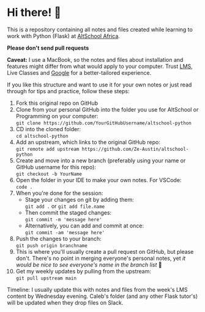 # Hi there! :new_moon_with_face:

This is a repository containing all notes and files created while learning to work with Python (Flask) at [AltSchool Africa](https://altschoolafrica.com/schools/engineering).

**Please don't send pull requests**

**Caveat:** I use a MacBook, so the notes and files about installation and features might differ from what would apply to your computer. Trust [LMS](https://thealtschool.com/courses/backend-engineering-second-semesterpython), Live Classes and [Google](https://google.com) for a better-tailored experience.

If you like this structure and want to use it for your own notes or just read through for tips and practice, follow these steps: 

1. Fork this original repo on GitHub
2. Clone from your personal GitHub into the folder you use for AltSchool or Programming on your computer:  
    `git clone https://github.com/YourGitHubUsername/altschool-python`
3. CD into the cloned folder:  
    `cd altschool-python`
4. Add an upstream, which links to the original GitHub repo:  
    `git remote add upstream https://github.com/Ze-Austin/altschool-python`
5. Create and move into a new branch (preferably using your name or GitHub username for this repo):  
    `git checkout -b YourName`
6. Open the folder in your IDE to make your own notes. For VSCode:  
    `code .`
7. When you're done for the session:
    - Stage your changes on git by adding them:  
        `git add .` or `git add file.name`
    - Then commit the staged changes:  
        `git commit -m 'message here'`
    - Alternatively, you can add and commit at once:  
        `git commit -am 'message here'`
8. Push the changes to your branch:  
    `git push origin branchname`
9. This is where you'll usually create a pull request on GitHub, but please don't. There's no point in merging everyone's personal notes, yet *it would be nice to see everyone's name in the branch list* :revolving_hearts:
10. Get my weekly updates by pulling from the upstream:  
    `git pull upstream main`

Timeline: I usually update this with notes and files from the week's LMS content by Wednesday evening. Caleb's folder (and any other Flask tutor's) will be updated when they drop files on Slack.
